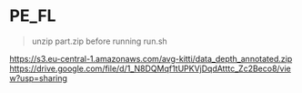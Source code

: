 # PE_FL
> unzip part.zip before running run.sh


https://s3.eu-central-1.amazonaws.com/avg-kitti/data_depth_annotated.zip
https://drive.google.com/file/d/1_N8DQMqf1tUPKVjDqdAtttc_Zc2Beco8/view?usp=sharing
